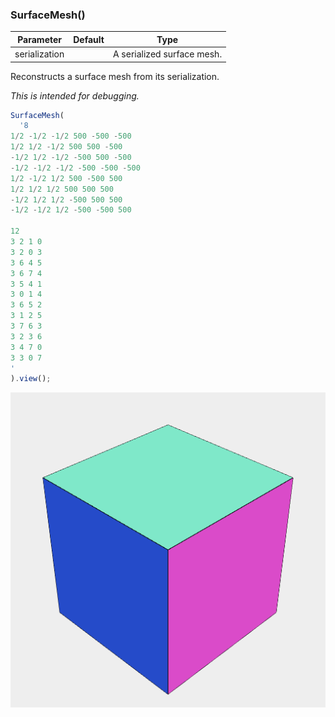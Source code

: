 ### SurfaceMesh()
Parameter|Default|Type
---|---|---
serialization||A serialized surface mesh.

Reconstructs a surface mesh from its serialization.

_This is intended for debugging._

```JavaScript
SurfaceMesh(
  '8
1/2 -1/2 -1/2 500 -500 -500
1/2 1/2 -1/2 500 500 -500
-1/2 1/2 -1/2 -500 500 -500
-1/2 -1/2 -1/2 -500 -500 -500
1/2 -1/2 1/2 500 -500 500
1/2 1/2 1/2 500 500 500
-1/2 1/2 1/2 -500 500 500
-1/2 -1/2 1/2 -500 -500 500

12
3 2 1 0
3 2 0 3
3 6 4 5
3 6 7 4
3 5 4 1
3 0 1 4
3 6 5 2
3 1 2 5
3 7 6 3
3 2 3 6
3 4 7 0
3 3 0 7
'
).view();
```

![Image](SurfaceMesh.md.0.png)
